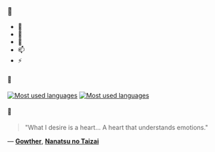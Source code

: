 ### 👋

- 🔭
- 🌱
- 💬
- 📫
- ⚡

#### 🧏

[![Most used languages](https://github-readme-stats-aynah.vercel.app/api/top-langs/?username=aynh&theme=solarized-dark&langs_count=6&layout=compact&hide_title=true)](https://github.com/anuraghazra/github-readme-stats#gh-dark-mode-only)
[![Most used languages](https://github-readme-stats-aynah.vercel.app/api/top-langs/?username=aynh&theme=solarized-light&langs_count=6&layout=compact&hide_title=true)](https://github.com/anuraghazra/github-readme-stats#gh-light-mode-only)

#### 💬

> "What I desire is a heart... A heart that understands emotions."

&mdash; [**Gowther**](https://myanimelist.net/character.php?q=Gowther&cat=character), [**Nanatsu no Taizai**](https://myanimelist.net/search/all?q=Nanatsu%20no%20Taizai&cat=all)
